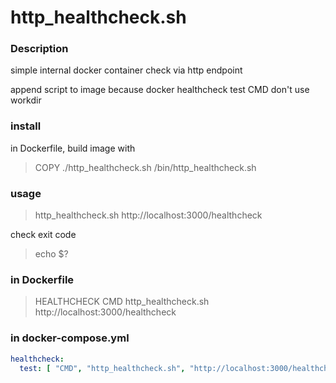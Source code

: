 # http_healthcheck.sh

### Description

simple internal docker container check via http endpoint

append script to image because docker healthcheck test CMD don't use workdir

### install

in Dockerfile, build image with

> COPY ./http_healthcheck.sh /bin/http_healthcheck.sh

### usage

> http_healthcheck.sh http://localhost:3000/healthcheck

check exit code

> echo $?

### in Dockerfile

> HEALTHCHECK CMD http_healthcheck.sh http://localhost:3000/healthcheck

### in docker-compose.yml

`````yml
healthcheck:
  test: [ "CMD", "http_healthcheck.sh", "http://localhost:3000/healthcheck" ]

`````
